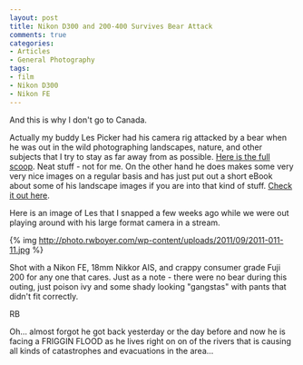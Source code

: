```yaml
---
layout: post
title: Nikon D300 and 200-400 Survives Bear Attack
comments: true
categories:
- Articles
- General Photography
tags:
- film
- Nikon D300
- Nikon FE
---
```

And this is why I don't go to Canada.

Actually my buddy Les Picker had his camera rig attacked by a bear when he was out in the wild photographing landscapes, nature, and other subjects that I try to stay as far away from as possible. <a href="http://blog.lesterpickerphoto.com/2011/09/02/close-encounters-of-the-bear-kind/">Here is the full scoop</a>. Neat stuff - not for me. On the other hand he does makes some very very nice images on a regular basis and has just put out a short eBook about some of his landscape images if you are into that kind of stuff. <a href="http://blog.lesterpickerphoto.com/ebook/">Check it out here</a>.

Here is an image of Les that I snapped a few weeks ago while we were out playing around with his large format camera in a stream.

{% img http://photo.rwboyer.com/wp-content/uploads/2011/09/2011-011-11.jpg %}

Shot with a Nikon FE, 18mm Nikkor AIS, and crappy consumer grade Fuji 200 for any one that cares. Just as a note - there were no bear during this outing, just poison ivy and some shady looking "gangstas" with pants that didn't fit correctly.

RB

Oh... almost forgot he got back yesterday or the day before and now he is facing a FRIGGIN FLOOD as he lives right on on of the rivers that is causing all kinds of catastrophes and evacuations in the area...